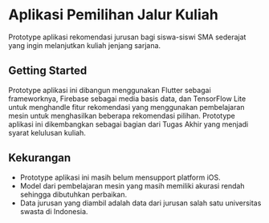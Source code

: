 # Aplikasi Pemilihan Jalur Kuliah

Prototype aplikasi rekomendasi jurusan bagi siswa-siswi SMA sederajat yang ingin melanjutkan kuliah jenjang sarjana.

## Getting Started

Prototype aplikasi ini dibangun menggunakan Flutter sebagai frameworknya, Firebase sebagai media basis data, dan TensorFlow Lite untuk menghandle fitur rekomendasi yang menggunakan pembelajaran mesin untuk menghasilkan beberapa rekomendasi pilihan. Prototype aplikasi ini dikembangkan sebagai bagian dari Tugas Akhir yang menjadi syarat kelulusan kuliah.

## Kekurangan
- Prototype aplikasi ini masih belum mensupport platform iOS.
- Model dari pembelajaran mesin yang masih memiliki akurasi rendah sehingga dibutuhkan perbaikan.
- Data jurusan yang diambil adalah data dari jurusan salah satu universitas swasta di Indonesia.
